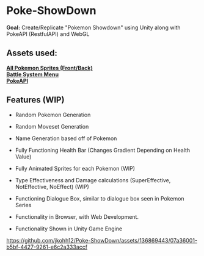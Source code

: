 # Poke-ShowDown

__Goal:__ Create/Replicate "Pokemon Showdown" using Unity along with PokeAPI (RestfulAPI) and WebGL

## Assets used: 
[__All Pokemon Sprites (Front/Back)__](https://github.com/Velorexe/PKUnityInessentials/tree/master)\
[__Battle System Menu__](https://www.deviantart.com/pikachumazzinga/art/BLACK-2-AND-WHITE-2-UPPER-SCREEN-BATTLE-SYSTEM-RIP-381417457)\
[__PokeAPI__](https://pokeapi.co/)


## Features (WIP)

* Random Pokemon Generation
* Random Moveset Generation
* Name Generation based off of Pokemon
* Fully Functioning Health Bar (Changes Gradient Depending on Health Value)
* Fully Animated Sprites for each Pokemon (WIP)
* Type Effectiveness and Damage calculations (SuperEffective, NotEffective, NoEffect) (WIP)
* Functioning Dialogue Box, similar to dialogue box seen in Pokemon Series
* Functionality in Browser, with Web Development.

* Functionality Shown in Unity Game Engine

https://github.com/jkohh12/Poke-ShowDown/assets/136869443/07a36001-b5bf-4427-9261-e6c2a333accf





